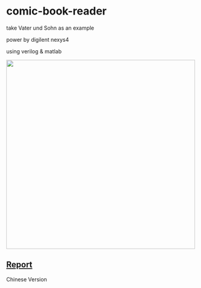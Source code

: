 # comic-book-reader
take Vater und Sohn as an example

power by digilent nexys4

using verilog & matlab


<img src="https://user-images.githubusercontent.com/58033867/125620249-8f162a4a-9bda-4f52-b115-235f060f6eb3.png" width="500" >


## [Report](https://github.com/Iris-Song/comic-book-reader/blob/main/report.pdf)
Chinese Version
